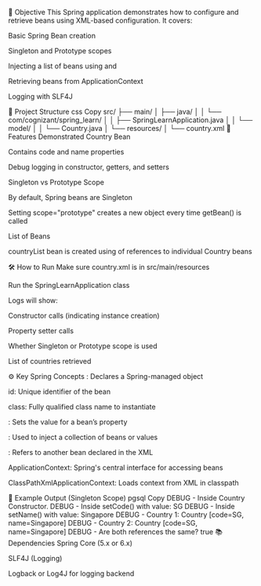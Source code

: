 🧠 Objective
This Spring application demonstrates how to configure and retrieve beans using XML-based configuration. It covers:

Basic Spring Bean creation

Singleton and Prototype scopes

Injecting a list of beans using <list> and <ref>

Retrieving beans from ApplicationContext

Logging with SLF4J

📁 Project Structure
css
Copy
src/
├── main/
│   ├── java/
│   │   └── com/cognizant/spring_learn/
│   │       ├── SpringLearnApplication.java
│   │       └── model/
│   │           └── Country.java
│   └── resources/
│       └── country.xml
🧾 Features Demonstrated
Country Bean

Contains code and name properties

Debug logging in constructor, getters, and setters

Singleton vs Prototype Scope

By default, Spring beans are Singleton

Setting scope="prototype" creates a new object every time getBean() is called

List of Beans

countryList bean is created using <list> of references to individual Country beans

🛠 How to Run
Make sure country.xml is in src/main/resources

Run the SpringLearnApplication class

Logs will show:

Constructor calls (indicating instance creation)

Property setter calls

Whether Singleton or Prototype scope is used

List of countries retrieved

⚙️ Key Spring Concepts
<bean>: Declares a Spring-managed object

id: Unique identifier of the bean

class: Fully qualified class name to instantiate

<property>: Sets the value for a bean’s property

<list>: Used to inject a collection of beans or values

<ref>: Refers to another bean declared in the XML

ApplicationContext: Spring's central interface for accessing beans

ClassPathXmlApplicationContext: Loads context from XML in classpath

🧪 Example Output (Singleton Scope)
pgsql
Copy
DEBUG - Inside Country Constructor.
DEBUG - Inside setCode() with value: SG
DEBUG - Inside setName() with value: Singapore
DEBUG - Country 1: Country [code=SG, name=Singapore]
DEBUG - Country 2: Country [code=SG, name=Singapore]
DEBUG - Are both references the same? true
📚 Dependencies
Spring Core (5.x or 6.x)

SLF4J (Logging)

Logback or Log4J for logging backend

